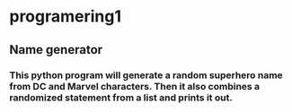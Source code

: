 # programering1
## Name generator
### This python program will generate a random superhero name from DC and Marvel characters. Then it also combines a randomized statement from a list and prints it out.